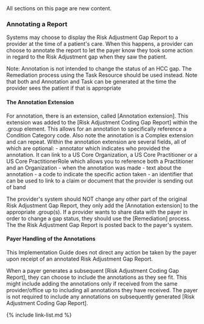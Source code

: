<div class="new-content" markdown="1">
All sections on this page are new content.
</div><!-- new-content -->

### Annotating a Report
Systems may choose to display the Risk Adjustment Gap Report to a provider at the time of a patient's care.  When this happens, a provider can choose to annotate the report to let the payer know they took some action in regard to the Risk Adjustment gap when they saw the patient.  

Note: Annotation is not intended to change the status of an HCC gap.  The Remediation process using the Task Resource should be used instead.  Note that both and Annotation and Task can be generated at the time the provider sees the patient if that is appropriate

#### The Annotation Extension
For annotation, there is an extension, called [Annotation extension].  This extension was added to the [Risk Adjustment Coding Gap Report] within the .group element.  This allows for an annotation to specifically reference a Condition Category code.  Also note the annotation is a Complex extension and can repeat.  Within the annotation extension are several fields, all of which are optional:
    - annotator which indicates who provided the annotation.  It can link to a US Core Organization, a US Core Practitioner or a US Core PractitionerRole which allows you to reference both a Practitioner and an Organization
    - when the annotation was made
    - text about the annotation
    - a code to indicate the specific action taken
    - an identifier that can be used to link to a claim or document that the provider is sending out of band

The provider's system should NOT change any other part of the original Risk Adjustment Gap Report, they only add the [Annotation extension] to the appropriate .group(s).  If a provider wants to share data with the payer in order to change a gap status, they should use the [Remediation] process.  The the Risk Adjustment Gap Report is posted back to the payer's system.

#### Payer Handling of the Annotations
This Implementation Guide does not direct any action be taken by the payer upon receipt of an annotated Risk Adjustment Gap Report.

When a payer generates a subsequent [Risk Adjustment Coding Gap Report], they can choose to include the annotations as they see fit.  This might include adding the annotations only if received from the same provider/office up to including all annotations they have received.  The payer is not required to include any annotations on subsequently generated [Risk Adjustment Coding Gap Report].



{% include link-list.md %}


